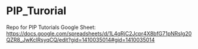 # PIP_Turorial
Repo for PIP Tutorials
Google Sheet: https://docs.google.com/spreadsheets/d/1L4qRjC2Jcpr4X8bfG71pNRslg20QZR8_JwKclRsyqCQ/edit?gid=1410035014#gid=1410035014
